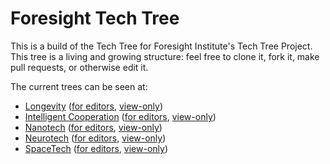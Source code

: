 # Foresight Tech Tree

This is a build of the Tech Tree for Foresight Institute's Tech Tree Project. This tree is a living and growing structure: feel free to clone it, fork it, make pull requests, or otherwise edit it.

The current trees can be seen at:

- [Longevity](https://foresight.org/ext/ForesightTechTree/) ([for editors](https://foresight.org/ext/ForesightTechTree/editor.html), [view-only](https://foresight.org/ext/ForesightTechTree/viewer.html))
- [Intelligent Cooperation](https://foresight.org/ext/ForesightIntcoopTree/) ([for editors](https://foresight.org/ext/ForesightIntcoopTree/editor.html), [view-only](https://foresight.org/ext/ForesightIntcoopTree/viewer.html))
- [Nanotech](https://foresight.org/ext/ForesightNanotechTree/) ([for editors](https://foresight.org/ext/ForesightNanotechTree/editor.html), [view-only](https://foresight.org/ext/ForesightNanotechTree/viewer.html))
- [Neurotech](https://foresight.org/ext/ForesightNeurotechTree/) ([for editors](https://foresight.org/ext/ForesightNeurotechTree/editor.html), [view-only](https://foresight.org/ext/ForesightNeurotechTree/viewer.html))
- [SpaceTech](https://foresight.org/ext/ForesightSpaceTree/) ([for editors](https://foresight.org/ext/ForesightSpaceTree/editor.html), [view-only](https://foresight.org/ext/ForesightSpaceTree/viewer.html))
